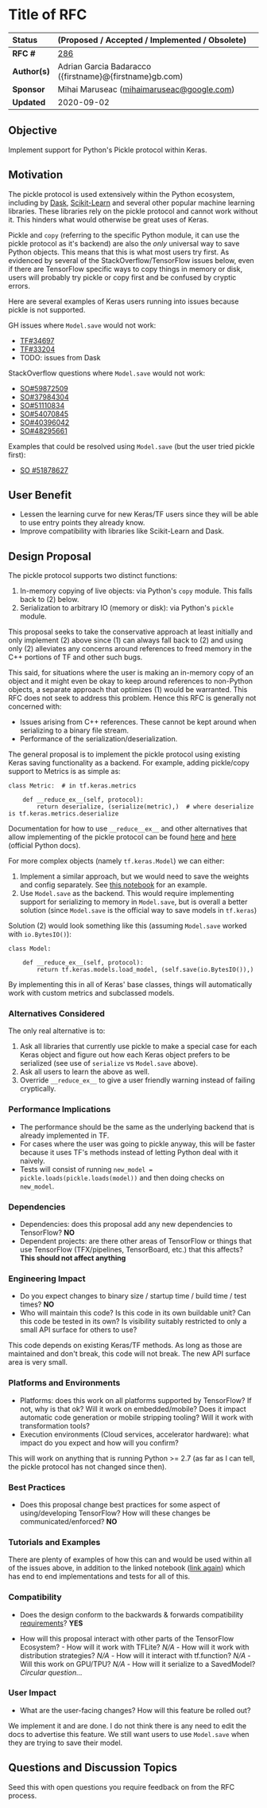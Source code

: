 # Title of RFC

| Status        | (Proposed / Accepted / Implemented / Obsolete)       |
:-------------- |:---------------------------------------------------- |
| **RFC #**     | [286](https://github.com/tensorflow/community/pull/286)
| **Author(s)** | Adrian Garcia Badaracco ({firstname}@{firstname}gb.com)
| **Sponsor**   | Mihai Maruseac (mihaimaruseac@google.com)                 |
| **Updated**   | 2020-09-02                                           |

## Objective

Implement support for Python's Pickle protocol within Keras.

## Motivation

The pickle protocol is used extensively
within the Python ecosystem, including by [Dask](https://github.com/dask/dask),
[Scikit-Learn](https://github.com/scikit-learn/scikit-learn) and several other
popular machine learning libraries. These libraries rely on the pickle protocol and
cannot work without it. This hinders what would otherwise be great uses of Keras.

Pickle and `copy` (referring to the specific Python module, it can use
the pickle protocol as it's backend) are also the _only_ universal way to
save Python objects. This means that this is what most users try first.
As evidenced by several of the StackOverflow/TensorFlow issues below, even if there are
TensorFlow specific ways to copy things in memory or disk, users will probably
try pickle or copy first and be confused by cryptic errors.

Here are several examples
of Keras users running into issues because pickle is not supported.

GH issues where `Model.save` would not work:

* [TF#34697](https://github.com/tensorflow/tensorflow/issues/34697)
* [TF#33204](https://github.com/tensorflow/tensorflow/issues/33204)
* TODO: issues from Dask

StackOverflow questions where `Model.save` would not work:

* [SO#59872509](https://stackoverflow.com/questions/59872509/how-to-export-a-model-created-from-kerasclassifier-and-gridsearchcv-using-joblib)
* [SO#37984304](https://stackoverflow.com/questions/37984304/how-to-save-a-scikit-learn-pipline-with-keras-regressor-inside-to-disk)
* [SO#51110834](https://stackoverflow.com/questions/51110834/cannot-pickle-dill-a-keras-object)
* [SO#54070845](https://stackoverflow.com/questions/54070845/how-to-pickle-keras-custom-layer)
* [SO#40396042](https://stackoverflow.com/questions/40396042/how-to-save-scikit-learn-keras-model-into-a-persistence-file-pickle-hd5-json-ya)
* [SO#48295661](https://stackoverflow.com/questions/48295661/how-to-pickle-keras-model)
  
Examples that could be resolved using `Model.save` (but the user tried pickle first):

* [SO #51878627](https://stackoverflow.com/questions/51878627/pickle-keras-ann)

## User Benefit

* Lessen the learning curve for new Keras/TF users since they will be able to
use entry points they already know.
* Improve compatibility with libraries like Scikit-Learn and Dask.

## Design Proposal

The pickle protocol supports two distinct functions:

1. In-memory copying of live objects: via Python's `copy` module. This falls back to (2) below.
2. Serialization to arbitrary IO (memory or disk): via Python's `pickle` module.

This proposal seeks to take the conservative approach at least initially and only
implement (2) above since (1) can always fall back to (2) and using only (2) alleviates
any concerns around references to freed memory in the C++ portions of TF and other such bugs.

This said, for situations where the user is making an in-memory copy of an object and it might
even be okay to keep around references to non-Python objects, a separate approach that optimizes
(1) would be warranted. This RFC does not seek to address this problem. Hence this RFC is generally
not concerned with:

* Issues arising from C++ references. These cannot be kept around when serializing to a binary file stream.
* Performance of the serialization/deserialization.

The general proposal is to implement the pickle protocol using existing Keras saving functionality
as a backend. For example, adding pickle/copy support to Metrics is as simple as:

```python3
class Metric:  # in tf.keras.metrics

    def __reduce_ex__(self, protocol):
        return deserialize, (serialize(metric),)  # where deserialize is tf.keras.metrics.deserialize
```

Documentation for how to use `__reduce__ex__` and other alternatives that allow implementing of
the pickle protocol can be found [here](https://docs.python.org/3/library/pickle.html) and
[here](https://docs.python.org/3/library/copyreg.html) (official Python docs).

For more complex objects (namely `tf.keras.Model`) we can either:

1. Implement a similar approach, but we would need to save the weights and config separately. See [this notebook](https://colab.research.google.com/drive/14ECRN8ZQDa1McKri2dctlV_CaPkE574I?authuser=1#scrollTo=qlXDfJObNXVf) for an example.
2. Use `Model.save` as the backend. This would require implementing support for serializing to memory in `Model.save`, but is overall a better solution (since `Model.save` is the official way to save models in `tf.keras`)

Solution (2) would look something like this (assuming `Model.save` worked with `io.BytesIO()`):

```python3
class Model:

    def __reduce_ex__(self, protocol):
        return tf.keras.models.load_model, (self.save(io.BytesIO()),)
```

By implementing this in all of Keras' base classes, things will automatically work
with custom metrics and subclassed models.

### Alternatives Considered

The only real alternative is to:

1. Ask all libraries that currently use pickle to make a special case for each Keras object and figure out how each Keras object prefers to be serialized (see use of `serialize` vs `Model.save` above).
2. Ask all users to learn the above as well.
3. Override `__reduce_ex__` to give a user friendly warning instead of failing cryptically.

### Performance Implications

* The performance should be the same as the underlying backend that is already implemented in TF.
* For cases where the user was going to pickle anyway, this will be faster because it uses TF's methods instead of letting Python deal with it naively.
* Tests will consist of running `new_model = pickle.loads(pickle.loads(model))` and then doing checks on `new_model`.

### Dependencies

* Dependencies: does this proposal add any new dependencies to TensorFlow? **NO**
* Dependent projects: are there other areas of TensorFlow or things that use TensorFlow (TFX/pipelines, TensorBoard, etc.) that this affects? **This should not affect anything**

### Engineering Impact

* Do you expect changes to binary size / startup time / build time / test times? **NO**
* Who will maintain this code? Is this code in its own buildable unit? Can this code be tested in its own? Is visibility suitably restricted to only a small API surface for others to use?

This code depends on existing Keras/TF methods. As long as those are maintained and don't break, this code will not break. The new API surface area is very small.

### Platforms and Environments

* Platforms: does this work on all platforms supported by TensorFlow? If not, why is that ok? Will it work on embedded/mobile? Does it impact automatic code generation or mobile stripping tooling? Will it work with transformation tools?
* Execution environments (Cloud services, accelerator hardware): what impact do you expect and how will you confirm?

This will work on anything that is running Python >= 2.7 (as far as I can tell, the pickle protocol has not changed since then).

### Best Practices

* Does this proposal change best practices for some aspect of using/developing TensorFlow? How will these changes be communicated/enforced? **NO**

### Tutorials and Examples

There are plenty of examples of how this can and would be used within all of the issues above, in addition to the linked notebook
([link again](https://colab.research.google.com/drive/14ECRN8ZQDa1McKri2dctlV_CaPkE574I?authuser=1#scrollTo=qlXDfJObNXVf)) which has
end to end implementations and tests for all of this.

### Compatibility

* Does the design conform to the backwards & forwards compatibility [requirements](https://www.tensorflow.org/programmers_guide/version_compat)? **YES**
  
* How will this proposal interact with other parts of the TensorFlow Ecosystem?
      - How will it work with TFLite?  *N/A*
      - How will it work with distribution strategies?  *N/A*
      - How will it interact with tf.function?  *N/A*
      - Will this work on GPU/TPU?  *N/A*
      - How will it serialize to a SavedModel? *Circular question...*

### User Impact

* What are the user-facing changes? How will this feature be rolled out?

We implement it and are done. I do not think there is any need to edit the docs to advertise this feature. We still want
users to use `Model.save` when they are trying to save their model.

## Questions and Discussion Topics

Seed this with open questions you require feedback on from the RFC process.